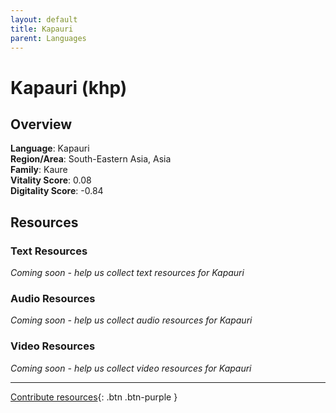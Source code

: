 ```yaml
---
layout: default
title: Kapauri
parent: Languages
---
```


# Kapauri (khp)

## Overview

**Language**: Kapauri  
**Region/Area**: South-Eastern Asia, Asia  
**Family**: Kaure  
**Vitality Score**: 0.08  
**Digitality Score**: -0.84  

## Resources

### Text Resources
*Coming soon - help us collect text resources for Kapauri*

### Audio Resources
*Coming soon - help us collect audio resources for Kapauri*

### Video Resources
*Coming soon - help us collect video resources for Kapauri*

---

[Contribute resources](https://fairtrain.github.io/){: .btn .btn-purple }
